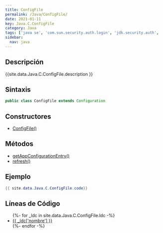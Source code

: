```yaml
---
title: ConfigFile
permalink: /Java/ConfigFile/
date: 2021-01-11
key: Java.C.ConfigFile
category: Java
tags: ['java se', 'com.sun.security.auth.login', 'jdk.security.auth', 'clase java', 'Java 1.0']
sidebar: 
  nav: java
---
```


## Descripción
{{site.data.Java.C.ConfigFile.description }}

## Sintaxis
~~~java
public class ConfigFile extends Configuration
~~~

## Constructores
* [ConfigFile()](/Java/ConfigFile/ConfigFile/)

## Métodos
* [getAppConfigurationEntry()](/Java/ConfigFile/getAppConfigurationEntry)
* [refresh()](/Java/ConfigFile/refresh)

## Ejemplo
~~~java
{{ site.data.Java.C.ConfigFile.code}}
~~~

## Líneas de Código
<ul>
{%- for _ldc in site.data.Java.C.ConfigFile.ldc -%}
   <li>
       <a href="{{_ldc['url'] }}">{{ _ldc['nombre'] }}</a>
   </li>
{%- endfor -%}
</ul>
